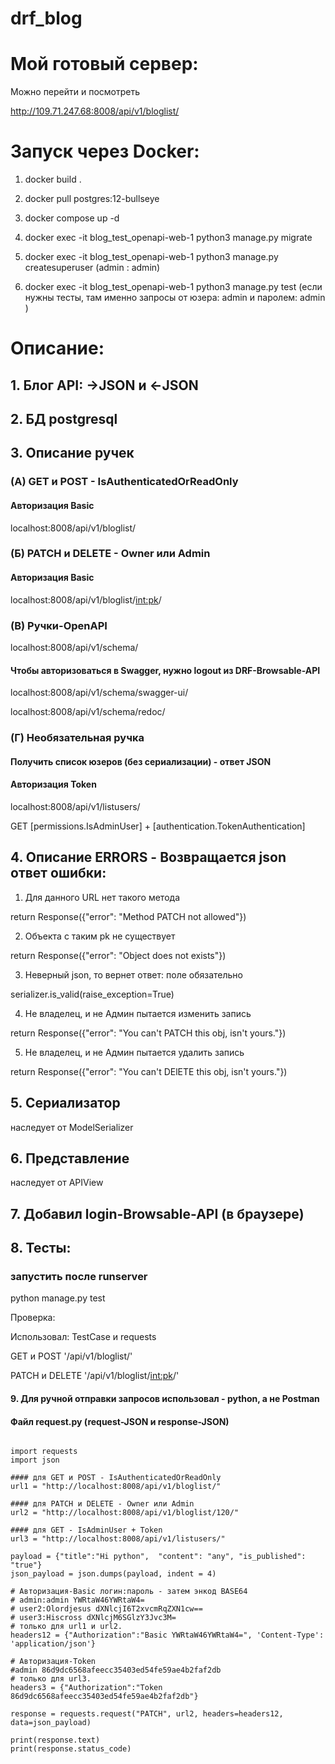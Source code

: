 ﻿# drf_blog

# Мой готовый сервер:

Можно перейти и посмотреть

http://109.71.247.68:8008/api/v1/bloglist/

# Запуск через Docker:

1) docker build .

2) docker pull postgres:12-bullseye

3) docker compose up -d

4) docker exec -it blog_test_openapi-web-1  python3 manage.py
migrate

5) docker exec -it blog_test_openapi-web-1  python3 manage.py createsuperuser (admin : admin)

6) docker exec -it blog_test_openapi-web-1  python3 manage.py
test (если нужны тесты, там именно запросы от юзера: admin и паролем: admin )

# Описание:

## 1. Блог API: ->JSON и <-JSON

## 2. БД postgresql

## 3. Описание ручек

### (А) GET и POST  - IsAuthenticatedOrReadOnly

#### Авторизация Basic 

localhost:8008/api/v1/bloglist/

### (Б) PATCH и DELETE - Owner или Admin

#### Авторизация Basic

localhost:8008/api/v1/bloglist/<int:pk>/

### (В) Ручки-OpenAPI

localhost:8008/api/v1/schema/

#### Чтобы авторизоваться в Swagger, нужно logout из DRF-Browsable-API

localhost:8008/api/v1/schema/swagger-ui/

localhost:8008/api/v1/schema/redoc/

### (Г) Необязательная ручка

#### Получить список юзеров (без сериализации) - ответ JSON

#### Авторизация Token 

localhost:8008/api/v1/listusers/

GET [permissions.IsAdminUser] + [authentication.TokenAuthentication]

## 4. Описание ERRORS - Возвращается json ответ ошибки:

1) Для данного URL нет такого метода

return Response({"error": "Method PATCH not allowed"})

2) Объекта с таким pk не существует

return Response({"error": "Object does not exists"})

3) Неверный json, то вернет ответ: поле обязательно

serializer.is_valid(raise_exception=True)

4) Не владелец, и не Админ пытается изменить запись

return Response({"error": "You can't PATCH this obj, isn't yours."})

5) Не владелец, и не Админ пытается удалить запись

return Response({"error": "You can't DElETE this obj, isn't yours."})


## 5. Сериализатор

наследует от ModelSerializer

## 6. Представление

наследует от APIView

## 7. Добавил login-Browsable-API (в браузере)

## 8. Тесты:

### запустить после runserver

python manage.py test

Проверка:

Использовал: TestCase и requests

GET и POST '/api/v1/bloglist/'

PATCH и DELETE '/api/v1/bloglist/<int:pk>/'

#### 9. Для ручной отправки запросов использовал - python, а не Postman

#### Файл request.py (request-JSON и response-JSON)

```

import requests
import json

#### для GET и POST - IsAuthenticatedOrReadOnly
url1 = "http://localhost:8008/api/v1/bloglist/"

#### для PATCH и DELETE - Owner или Admin
url2 = "http://localhost:8008/api/v1/bloglist/120/"

#### для GET - IsAdminUser + Token
url3 = "http://localhost:8008/api/v1/listusers/"

payload = {"title":"Hi python",  "content": "any", "is_published": "true"}
json_payload = json.dumps(payload, indent = 4) 

# Авторизация-Basic логин:пароль - затем энкод BASE64
# admin:admin YWRtaW46YWRtaW4=
# user2:Olordjesus dXNlcjI6T2xvcmRqZXN1cw==
# user3:Hiscross dXNlcjM6SGlzY3Jvc3M=
# только для url1 и url2.
headers12 = {"Authorization":"Basic YWRtaW46YWRtaW4=", 'Content-Type': 'application/json'}

# Авторизация-Token
#admin 86d9dc6568afeecc35403ed54fe59ae4b2faf2db
# только для url3.
headers3 = {"Authorization":"Token 86d9dc6568afeecc35403ed54fe59ae4b2faf2db"}

response = requests.request("PATCH", url2, headers=headers12, data=json_payload)

print(response.text)
print(response.status_code)


```
